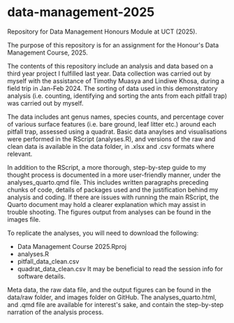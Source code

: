 # data-management-2025
Repository for Data Management Honours Module at UCT (2025).

The purpose of this repository is for an assignment for the Honour's Data Management Course, 2025.

The contents of this repository include an analysis and data based on a third year project I fulfilled last year. Data collection was carried out by myself with the assistance of Timothy Muasya and Lindiwe Khosa, during a field trip in Jan-Feb 2024. The sorting of data used in this demonstratory analysis (i.e. counting, identifying and sorting the ants from each pitfall trap) was carried out by myself. 

The data includes ant genus names, species counts, and percentage cover of various surface features (i.e. bare ground, leaf litter etc.) around each pitfall trap, assessed using a quadrat. Basic data anaylses and visualisations were performed in the RScript (analyses.R), and versions of the raw and clean data is available in the data folder, in .xlsx and .csv formats where relevant.

In addition to the RScript, a more thorough, step-by-step guide to my thought process is documented in a more user-friendly manner, under the analyses_quarto.qmd file. This includes written paragraphs preceding chunks of code, details of packages used and the justification behind my analysis and coding. If there are issues with running the main RScript, the Quarto document may hold a clearer explanation which may assist in trouble shooting. The figures output from analyses can be found in the images file. 

To replicate the analyses, you will need to download the following: 
- Data Management Course 2025.Rproj
- analyses.R
- pitfall_data_clean.csv
- quadrat_data_clean.csv
It may be beneficial to read the session info for software details.


Meta data, the raw data file, and the output figures can be found in the data/raw folder, and images folder on GitHub.
The analyses_quarto.html, and .qmd file are available for interest's sake, and contain the step-by-step narration of the analysis process. 

